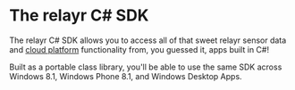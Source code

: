 # The relayr C# SDK

The relayr C# SDK allows you to access all of that sweet relayr sensor data and [cloud platform](https://developer.relayr.io/documents/Welcome/Platform) functionality from, you guessed it, apps built in C#!

Built as a portable class library, you'll be able to use the same SDK across Windows 8.1, Windows Phone 8.1, and Windows Desktop Apps.

